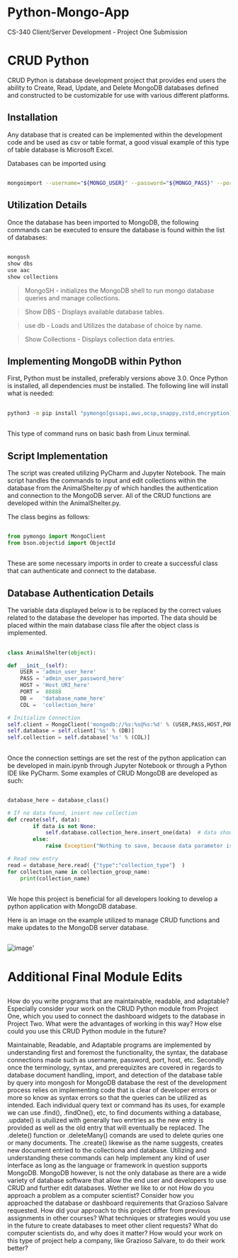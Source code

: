 # Python-Mongo-App
CS-340 Client/Server Development - Project One Submission

# CRUD Python

CRUD Python is database development project that provides end users the ability to Create, Read, Update, and Delete MongoDB databases defined and constructed to be customizable for use with various different platforms.

##
## Installation

Any database that is created can be implemented within the development code and be used as csv or table format, a good visual example of this type of table database is Microsoft Excel.

Databases can be imported using

##
```bash
mongoimport --username="${MONGO_USER}" --password="${MONGO_PASS}" --port="${MONGO_PORT}" --host="${MONGO_HOST}" --collection animal --authenticationDatabase admin --file / CVS_DIRECTORY_HERE --type csv --headerline --db AAC
``` 
##

## Utilization Details

Once the database has been imported to MongoDB, the following commands can be executed to ensure the database is found within the list of databases:

##
```bash
mongosh
show dbs
use aac
show collections
```

> MongoSH - initializes the MongoDB shell to run mongo database queries and manage collections.

> Show DBS - Displays available database tables.

> use db - Loads and Utilizes the database of choice by name.

> Show Collections - Displays collection data entries.
##

## Implementing MongoDB within Python

First, Python must be installed, preferably versions above 3.0. Once Python is installed, all dependencies must be installed. The following line will install what is needed:

##
```bash
python3 -m pip install "pymongo[gssapi,aws,ocsp,snappy,zstd,encryption]"
```
##

This type of command runs on basic bash from Linux terminal.

## Script Implementation

The script was created utilizing PyCharm and Jupyter Notebook. The main script handles the commands to input and edit collections within the database from the AnimalShelter.py of which handles the authentication and connection to the MongoDB server. All of the CRUD functions are developed within the AnimalShelter.py.

The class begins as follows:

##
```python
from pymongo import MongoClient
from bson.objectid import ObjectId
```
##

These are some necessary imports in order to create a successful class that can authenticate and connect to the database.

## Database Authentication Details

The variable data displayed below is to be replaced by the correct values related to the database the developer has imported. The data should be placed within the main database class file after the object class is implemented.
##

```python
class AnimalShelter(object):

def __init__(self):
    USER = 'admin_user_here'
    PASS = 'admin_user_password_here'
    HOST = 'Host_URI_here'
    PORT =  88888
    DB =   'database_name_here'
    COL =  'collection_here'

# Initialize Connection
self.client = MongoClient('mongodb://%s:%s@%s:%d' % (USER,PASS,HOST,PORT))
self.database = self.client['%s' % (DB)]
self.collection = self.database['%s' % (COL)]
```

##
Once the connection settings are set the rest of the python application can be developed in main.ipynb through Jupyter Notebook or through a Python IDE like PyCharm. Some examples of CRUD MongoDB are developed as such:
##

```python
database_here = database_class()

# If no data found, insert new collection
def create(self, data):
        if data is not None:
		    self.database.collection_here.insert_one(data)  # data should be dictionary            
        else:
            raise Exception("Nothing to save, because data parameter is empty")

# Read new entry
read = database_here.read( {"type":"collection_type"}  )
for collection_name in collection_group_name:
    print(collection_name)
```
##

We hope this project is beneficial for all developers looking to develop a python application with MongoDB database.


Here is an image on the example utilized to manage CRUD functions and make updates to the MongoDB server database.
##

![image](https://github.com/GLIKCH/Python-Mongo-App/assets/53536316/f4c8b9b1-c963-48ce-9175-2b3baa670256)'

##

# Additional Final Module Edits
##

How do you write programs that are maintainable, readable, and adaptable? Especially consider your work on the CRUD Python module from Project One, which you used to connect the dashboard widgets to the database in Project Two. What were the advantages of working in this way? How else could you use this CRUD Python module in the future?

Maintainable, Readable, and Adaptable programs are implemented by understanding first and foremost the functionality, the syntax, the database connections made such as username, password, port, host, etc. Secondly once the terminology, syntax, and prerequizites are covered in regards to database document handling, import, and detection of the database table by query into mongosh for MongoDB database the rest of the development process relies on implementing code that is clear of developer errors or more so know as syntax errors so that the queries can be utilized as intended. Each individual query text or command has its uses, for example we can use .find(), .findOne(), etc, to find documents withing a database, .update() is utuilized with generally two enrtries as the new entry is provided as well as the old entry that will eventually be replaced. The .delete() function or .deleteMany() comands are used to delete quries one or many documents. The .create() likewise as the name suggests, creates new document entried to the collectiona and database. Utilizing and understanding these commands can help implement any kind of user interface as long as the language or framework in question supports MongoDB. MongoDB however, is not the only database as there are a wide variety of database software that allow the end user and developers to use CRUD and further edit databases. Wether we like to or not 
How do you approach a problem as a computer scientist? Consider how you approached the database or dashboard requirements that Grazioso Salvare requested. How did your approach to this project differ from previous assignments in other courses? What techniques or strategies would you use in the future to create databases to meet other client requests?
What do computer scientists do, and why does it matter? How would your work on this type of project help a company, like Grazioso Salvare, to do their work better?


